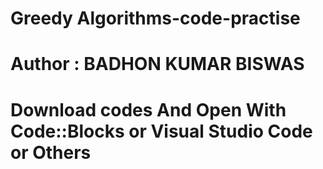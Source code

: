 # Greedy Algorithms-code-practise
# Author : BADHON KUMAR BISWAS
# Download  codes And Open With Code::Blocks or Visual Studio Code or Others 
